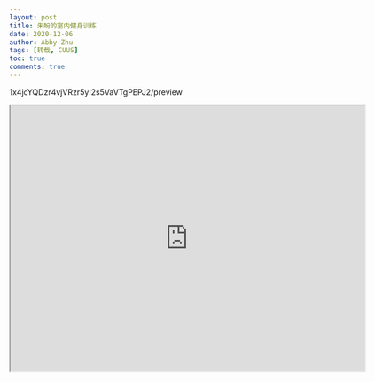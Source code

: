 ```yaml
---
layout: post
title: 朱盼的室内健身训练
date: 2020-12-06
author: Abby Zhu
tags: [转载, CUUS]
toc: true
comments: true
---
```


1x4jcYQDzr4vjVRzr5yI2s5VaVTgPEPJ2/preview

<iframe src="https://drive.google.com/file/d/1x4jcYQDzr4vjVRzr5yI2s5VaVTgPEPJ2/preview" width="640" height="480"></iframe>